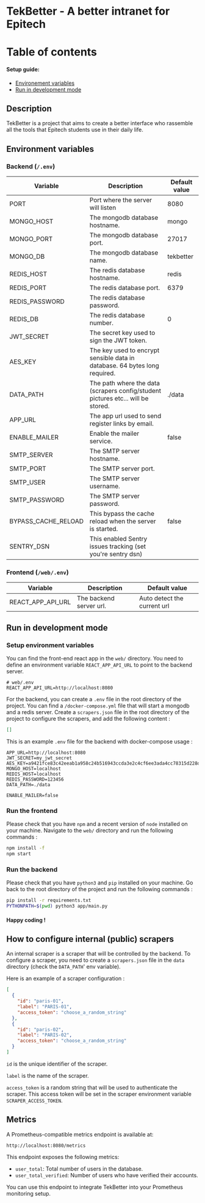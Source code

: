 # TekBetter - A better intranet for Epitech

# Table of contents

#### Setup guide:

- [Environement variables](#environment-variables)
- [Run in development mode](#run-in-development-mode)

## Description

TekBetter is a project that aims to create a better interface who rassemble all the tools that Epitech students use in
their daily life.

## Environment variables

### Backend (`/.env`)

| Variable            | Description                                                                      | Default value |
|---------------------|----------------------------------------------------------------------------------|---------------|
| PORT                | Port where the server will listen                                                | 8080          |
| MONGO_HOST          | The mongodb database hostname.                                                   | mongo         |
| MONGO_PORT          | The mongodb database port.                                                       | 27017         |
| MONGO_DB            | The mongodb database name.                                                       | tekbetter     |
| REDIS_HOST          | The redis database hostname.                                                     | redis         |
| REDIS_PORT          | The redis database port.                                                         | 6379          |
| REDIS_PASSWORD      | The redis database password.                                                     |               |
| REDIS_DB            | The redis database number.                                                       | 0             |
| JWT_SECRET          | The secret key used to sign the JWT token.                                       |               |
| AES_KEY             | The key used to encrypt sensible data in database. 64 bytes long required.       |               |
| DATA_PATH           | The path where the data (scrapers config/student pictures etc... will be stored. | ./data        |
| APP_URL             | The app url used to send register links by email.                                |               |
| ENABLE_MAILER       | Enable the mailer service.                                                       | false         |
| SMTP_SERVER         | The SMTP server hostname.                                                        |               |
| SMTP_PORT           | The SMTP server port.                                                            |               |
| SMTP_USER           | The SMTP server username.                                                        |               |
| SMTP_PASSWORD       | The SMTP server password.                                                        |               |
| BYPASS_CACHE_RELOAD | This bypass the cache reload when the server is started.                         | false         |
| SENTRY_DSN          | This enabled Sentry issues tracking (set you're sentry dsn)                      |               |

### Frontend (`/web/.env`)

| Variable          | Description             | Default value               |
|-------------------|-------------------------|-----------------------------|
| REACT_APP_API_URL | The backend server url. | Auto detect the current url |

## Run in development mode

### Setup environment variables

You can find the front-end react app in the `web/` directory.
You need to define an environment variable `REACT_APP_API_URL` to point to the backend server.

```dotenv
# web/.env
REACT_APP_API_URL=http://localhost:8080
```

For the backend, you can create a `.env` file in the root directory of the project.
You can find a `/docker-compose.yml` file that will start a mongodb and a redis server.
Create a `scrapers.json` file in the root directory of the project to configure the scrapers, and add the following
content :

```json
[]
```

This is an example `.env` file for the backend with docker-compose usage :

```dotenv
APP_URL=http://localhost:8080
JWT_SECRET=my_jwt_secret
AES_KEY=a9421fce83c42eeab1a958c24b516943ccda3e2c4cf6ee3ada4cc78315d228d2
MONGO_HOST=localhost
REDIS_HOST=localhost
REDIS_PASSWORD=123456
DATA_PATH=./data

ENABLE_MAILER=false
```

### Run the frontend

Please check that you have `npm` and a recent version of `node` installed on your machine.
Navigate to the `web/` directory and run the following commands :

```bash
npm install -f
npm start
```

### Run the backend

Please check that you have `python3` and `pip` installed on your machine.
Go back to the root directory of the project and run the following commands :

```bash
pip install -r requirements.txt
PYTHONPATH=$(pwd) python3 app/main.py
```

#### Happy coding !

## How to configure internal (public) scrapers

An internal scraper is a scraper that will be controlled by the backend.
To configure a scraper, you need to create a `scrapers.json` file in the `data` directory (check the `DATA_PATH`' env
variable).

Here is an example of a scraper configuration :

```json
[
  {
    "id": "paris-01",
    "label": "PARIS-01",
    "access_token": "choose_a_random_string"
  },
  {
    "id": "paris-02",
    "label": "PARIS-02",
    "access_token": "choose_a_random_string"
  }
]
```

`id` is the unique identifier of the scraper.

`label` is the name of the scraper.

`access_token` is a random string that will be used to authenticate the scraper. This access token will be set in the
scraper environment variable `SCRAPER_ACCESS_TOKEN`.

## Metrics

A Prometheus-compatible metrics endpoint is available at:
```text
http://localhost:8080/metrics
```
This endpoint exposes the following metrics:

- `user_total`: Total number of users in the database.
- `user_total_verified`: Number of users who have verified their accounts.

You can use this endpoint to integrate TekBetter into your Prometheus monitoring setup.
